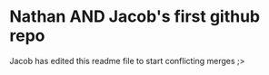 # Nathan AND Jacob's first github repo


Jacob has edited this readme file to start conflicting merges ;>




